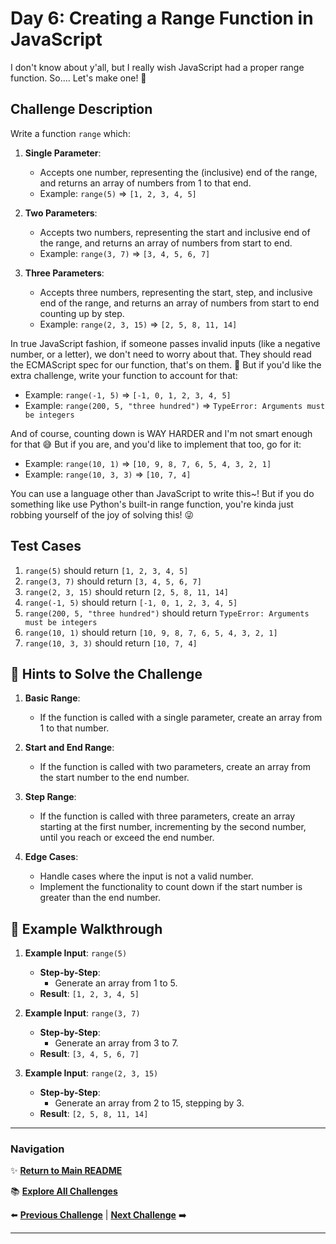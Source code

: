 # Day 6: Creating a Range Function in JavaScript

I don't know about y'all, but I really wish JavaScript had a proper range function. So.... Let's make one! 🎉

## Challenge Description

Write a function `range` which:

1. **Single Parameter**: 
   - Accepts one number, representing the (inclusive) end of the range, and returns an array of numbers from 1 to that end.
   - Example: `range(5)` => `[1, 2, 3, 4, 5]`

2. **Two Parameters**: 
   - Accepts two numbers, representing the start and inclusive end of the range, and returns an array of numbers from start to end.
   - Example: `range(3, 7)` => `[3, 4, 5, 6, 7]`

3. **Three Parameters**: 
   - Accepts three numbers, representing the start, step, and inclusive end of the range, and returns an array of numbers from start to end counting up by step.
   - Example: `range(2, 3, 15)` => `[2, 5, 8, 11, 14]`

In true JavaScript fashion, if someone passes invalid inputs (like a negative number, or a letter), we don't need to worry about that. They should read the ECMAScript spec for our function, that's on them. 🤷 But if you'd like the extra challenge, write your function to account for that:

- Example: `range(-1, 5)` => `[-1, 0, 1, 2, 3, 4, 5]`
- Example: `range(200, 5, "three hundred")` => `TypeError: Arguments must be integers`

And of course, counting down is WAY HARDER and I'm not smart enough for that 😅 But if you are, and you'd like to implement that too, go for it:

- Example: `range(10, 1)` => `[10, 9, 8, 7, 6, 5, 4, 3, 2, 1]`
- Example: `range(10, 3, 3)` => `[10, 7, 4]`

You can use a language other than JavaScript to write this~! But if you do something like use Python's built-in range function, you're kinda just robbing yourself of the joy of solving this! 😜

## Test Cases

1. `range(5)` should return `[1, 2, 3, 4, 5]`
2. `range(3, 7)` should return `[3, 4, 5, 6, 7]`
3. `range(2, 3, 15)` should return `[2, 5, 8, 11, 14]`
4. `range(-1, 5)` should return `[-1, 0, 1, 2, 3, 4, 5]`
5. `range(200, 5, "three hundred")` should return `TypeError: Arguments must be integers`
6. `range(10, 1)` should return `[10, 9, 8, 7, 6, 5, 4, 3, 2, 1]`
7. `range(10, 3, 3)` should return `[10, 7, 4]`

## 📝 Hints to Solve the Challenge

1. **Basic Range**:
   - If the function is called with a single parameter, create an array from 1 to that number.

2. **Start and End Range**:
   - If the function is called with two parameters, create an array from the start number to the end number.

3. **Step Range**:
   - If the function is called with three parameters, create an array starting at the first number, incrementing by the second number, until you reach or exceed the end number.

4. **Edge Cases**:
   - Handle cases where the input is not a valid number.
   - Implement the functionality to count down if the start number is greater than the end number.

## 🧪 Example Walkthrough

1. **Example Input**: `range(5)`
   - **Step-by-Step**:
     - Generate an array from 1 to 5.
   - **Result**: `[1, 2, 3, 4, 5]`

2. **Example Input**: `range(3, 7)`
   - **Step-by-Step**:
     - Generate an array from 3 to 7.
   - **Result**: `[3, 4, 5, 6, 7]`

3. **Example Input**: `range(2, 3, 15)`
   - **Step-by-Step**:
     - Generate an array from 2 to 15, stepping by 3.
   - **Result**: `[2, 5, 8, 11, 14]`

---

### Navigation

✨ **[Return to Main README](../../readme.md)**

📚 **[Explore All Challenges](../../challenges1.md)**

⬅️ **[Previous Challenge](../../day%20logs/day5/day5.md)** | **[Next Challenge](../../day%20logs/day7/day7.md)** ➡️

---
